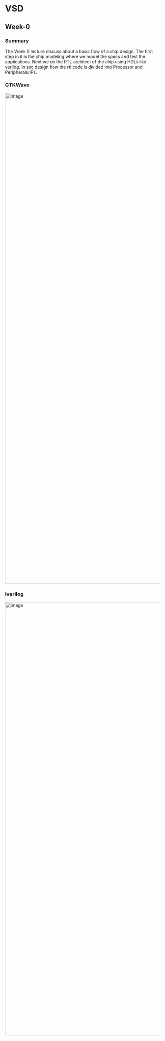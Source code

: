 # VSD
## Week-0
### Summary
 The Week 0 lecture discuss about a basic flow of a chip design. The first step in it is the chip modeling where we model the specs and test the applications. Next we do the RTL architect of the chip using HDLs like verilog. 
In soc design flow the rtl code is divided into Processor and Peripherals/IPs.


### GTKWave
<img width="2560" height="1600" alt="image" src="https://github.com/user-attachments/assets/3fa0bc70-b778-477c-8dc7-bb81d41a016d" />

### iverilog
<img width="1868" height="1414" alt="image" src="https://github.com/user-attachments/assets/e7b50990-92a5-4c5f-9a73-555b3d2e3d8a" />
